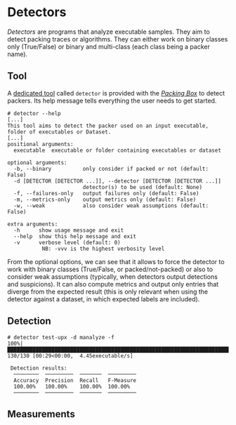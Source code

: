 # Detectors

*Detectors* are programs that analyze executable samples. They aim to detect packing traces or algorithms. They can either work on binary classes only (True/False) or binary and multi-class (each class being a packer name).

## Tool

A [dedicated tool](https://github.com/dhondta/docker-packing-box/blob/main/files/tools/detector) called `detector` is provided with the [*Packing Box*](https://github.com/dhondta/docker-packing-box) to detect packers. Its help message tells everything the user needs to get started.

```session
# detector --help
[...]
This tool aims to detect the packer used on an input executable, folder of executables or Dataset.
[...]
positional arguments:
  executable  executable or folder containing executables or dataset

optional arguments:
  -b, --binary          only consider if packed or not (default: False)
  -d [DETECTOR [DETECTOR ...]], --detector [DETECTOR [DETECTOR ...]]
                        detector(s) to be used (default: None)
  -f, --failures-only   output failures only (default: False)
  -m, --metrics-only    output metrics only (default: False)
  -w, --weak            also consider weak assumptions (default: False)

extra arguments:
  -h      show usage message and exit
  --help  show this help message and exit
  -v      verbose level (default: 0)
           NB: -vvv is the highest verbosity level
```

From the optional options, we can see that it allows to force the detector to work with binary classes (True/False, or packed/not-packed) or also to consider weak assumptions (typically, when detectors output detections and suspicions). It can also compute metrics and output only entries that diverge from the expected result (this is only relevant when using the detector against a dataset, in which expected labels are included).

## Detection

```session
# detector test-upx -d manalyze -f
100%|█████████████████████████████████████████████████████████████████████████████████████| 130/130 [00:29<00:00,  4.45executable/s]

 Detection results:
  ────────  ─────────  ───────  ─────────
  Accuracy  Precision  Recall   F-Measure
  100.00%   100.00%    100.00%  100.00%
  ────────  ─────────  ───────  ─────────

```

## Measurements


